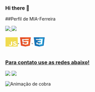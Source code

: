 ### Hi there 👋
##Perfil de MIA-Ferreira

<div>
  <a href="https://github.com/MIA-Ferreira">
  <img height="180em" src="https://github-readme-stats.vercel.app/api?username=MIA-Ferreira&show_icons=true&theme=tokyonight&include_all_commits=true&count_private=true"/>
  <img height="180em" src="https://github-readme-stats.vercel.app/api/top-langs/?username=MIA-Ferreira&layout=compact&langs_count=6&theme=tokyonight"/>
</div>
<div style="display: inline_block"><br>
  <img align="center" alt="Js" height="30" width="40" src="https://raw.githubusercontent.com/devicons/devicon/master/icons/javascript/javascript-plain.svg ">
  <img align="center" alt="HTML" height="30" width="40" src="https://raw.githubusercontent.com/devicons/devicon/master/icons/html5/html5-original.svg ">
  <img align="center" alt="CSS" height="30" width="40" src="https://raw.githubusercontent.com/devicons/devicon/master/icons/css3/css3-original.svg ">
</div>

<br>

  ### Para contato use as redes abaixo!

<div>

  <a href = "mailto:ines.afer@gmail.com"><img src="https://img.shields.io/badge/-Gmail-%23333?style=for-the-badge&logo=gmail&logoColor=white " target="_blank"></a>
  <a href="" target="_blank"><img src="https://img.shields.io/badge/-LinkedIn-%230077B5?style=for-the-badge&logo=linkedin&logoColor=white" target=" _blank"></a>

  ![ Animação de cobra ](https://github.com/MIA-Ferreira/MIA-Ferreira/blob/output/github-contribution-grid-snake.svg)
